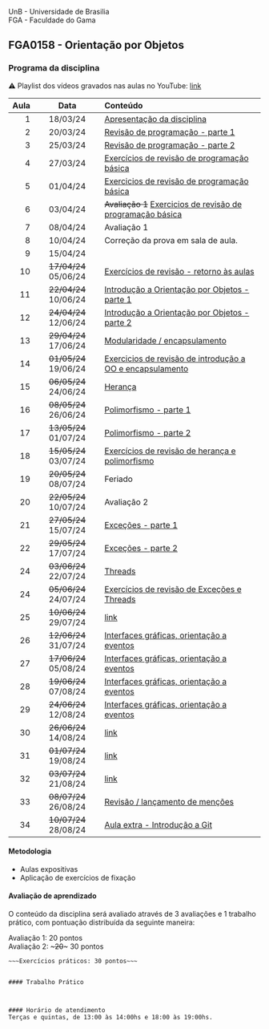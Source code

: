 UnB - Universidade de Brasilia  
FGA - Faculdade do Gama  
## FGA0158 - Orientação por Objetos


### Programa da disciplina

:warning: Playlist dos vídeos gravados nas aulas no YouTube: [link](https://youtube.com/playlist?list=PLrzhWxX1YYM9znXBp_YhiyiXIdXadLeka)

**Aula**  | **Data** | **Conteúdo**
---------:|:---------------------:|:----------
1         |   18/03/24            | [Apresentação da disciplina](aula1/)
2         |   20/03/24            | [Revisão de programação - parte 1](aula2/)
3         |   25/03/24            | [Revisão de programação - parte 2](aula3/)
4         |   27/03/24            | [Exercícios de revisão de programação básica](aula4/)
5         |   01/04/24            | [Exercicios de revisão de programação básica](aula4/)
6         |   03/04/24            | ~~Avaliação 1~~ [Exercicios de revisão de programação básica](aula4/)
7         |   08/04/24            | Avaliação 1 
8         |   10/04/24            | Correção da prova em sala de aula.
9         |   15/04/24            | 
10        | ~~17/04/24~~ 05/06/24 | [Exercícios de revisão - retorno às aulas](exercicios/revisaoCB)
11        | ~~22/04/24~~ 10/06/24 | [Introdução a Orientação por Objetos - parte 1](aula6/) 
12        | ~~24/04/24~~ 12/06/24 | [Introdução a Orientação por Objetos - parte 2](aula7/)
13        | ~~29/04/24~~ 17/06/24 | [Modularidade / encapsulamento](aula8/)
14        | ~~01/05/24~~ 19/06/24 | [Exercicios de revisão de introdução a OO e encapsulamento](aula9/)
15        | ~~06/05/24~~ 24/06/24 | [Herança](aula10/)
16        | ~~08/05/24~~ 26/06/24 | [Polimorfismo - parte 1](aula11/)
17        | ~~13/05/24~~ 01/07/24 | [Polimorfismo - parte 2](aula12/)
18        | ~~15/05/24~~ 03/07/24 | [Exercícios de revisão de herança e polimorfismo](aula13/)
19        | ~~20/05/24~~ 08/07/24 | Feriado  
20        | ~~22/05/24~~ 10/07/24 | Avaliação 2
21        | ~~27/05/24~~ 15/07/24 | [Exceções - parte 1](aula15/)                  
22        | ~~29/05/24~~ 17/07/24 | [Exceções - parte 2](aula16/)
24        | ~~03/06/24~~ 22/07/24 | [Threads](aula17/)
24        | ~~05/06/24~~ 24/07/24 | [Exercícios de revisão de Exceções e Threads](aula18/)  
25        | ~~10/06/24~~ 29/07/24 | [link](aula19/)                                                     
26        | ~~12/06/24~~ 31/07/24 | [Interfaces gráficas, orientação a eventos](aula24/)
27        | ~~17/06/24~~ 05/08/24 | [Interfaces gráficas, orientação a eventos](aula25/)
28        | ~~19/06/24~~ 07/08/24 | [Interfaces gráficas, orientação a eventos](aula26/)
29        | ~~24/06/24~~ 12/08/24 | [Interfaces gráficas, orientação a eventos](aula27/)
30        | ~~26/06/24~~ 14/08/24 | [link](aula28/)
31        | ~~01/07/24~~ 19/08/24 | [link](aula29/)
32        | ~~03/07/24~~ 21/08/24 | [link](aula30/)
33        | ~~08/07/24~~ 26/08/24 | [Revisão / lançamento de menções](aula32/)
34        | ~~10/07/24~~ 28/08/24 | [Aula extra - Introdução a Git ](aula33/)
                       
#### Metodologia

* Aulas expositivas
* Aplicação de exercícios de fixação

#### Avaliação de aprendizado 

O conteúdo da disciplina será avaliado através de 3 avaliações e 1 trabalho
prático, com pontuação distribuída da seguinte maneira: 

Avaliação 1: 20 pontos  
Avaliação 2: ~~~20~~~ 30 pontos  
~~~Avaliação 3~~~ Trabalho prático: 50 pontos  
~~~Exercícios práticos: 30 pontos~~~  


#### Trabalho Prático



#### Horário de atendimento
Terças e quintas, de 13:00 às 14:00hs e 18:00 às 19:00hs.
